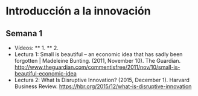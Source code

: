 # Introducción a la innovación

## Semana 1
* Vídeos:
** 1. 
** 2. 
* Lectura 1: Small is beautiful – an economic idea that has sadly been forgotten | Madeleine Bunting. (2011, November 10). The Guardian. http://www.theguardian.com/commentisfree/2011/nov/10/small-is-beautiful-economic-idea
* Lectura 2: What Is Disruptive Innovation? (2015, December 1). Harvard Business Review. https://hbr.org/2015/12/what-is-disruptive-innovation
